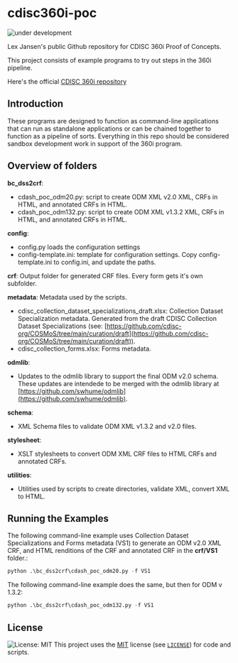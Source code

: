 # cdisc360i-poc

![under development](https://img.shields.io/badge/under-development-blue)

Lex Jansen's public Github repository for CDISC 360i Proof of Concepts.

This project consists of example programs to try out steps in the 360i pipeline.

Here's the official [CDISC 360i repository](https://github.com/cdisc-org/360i)

## Introduction

These programs are designed to function as command-line applications that can run as standalone applications or can be chained together to function as a pipeline of sorts. Everything in this repo should be considered sandbox development work in support of the 360i program.

## Overview of folders

**bc_dss2crf**:

- cdash_poc_odm20.py: script to create ODM XML v2.0 XML, CRFs in HTML, and annotated CRFs in HTML.
- cdash_poc_odm132.py: script to create ODM XML v1.3.2 XML, CRFs in HTML, and annotated CRFs in HTML.

**config**:

- config.py loads the configuration settings
- config-template.ini: template for configuration settings. Copy config-template.ini to config.ini, and update the paths.

**crf**: Output folder for generated CRF files. Every form gets it's own subfolder.

**metadata**:  Metadata used by the scripts.

- cdisc_collection_dataset_specializations_draft.xlsx: Collection Dataset Specialization metadata. Generated from the draft CDISC Collection Dataset Specializations (see: [https://github.com/cdisc-org/COSMoS/tree/main/curation/draft](https://github.com/cdisc-org/COSMoS/tree/main/curation/draft)).
- cdisc_collection_forms.xlsx: Forms metadata.

**odmlib**:

- Updates to the odmlib library to support the final ODM v2.0 schema. These updates are intendede to be merged with the odmlib library at [https://github.com/swhume/odmlib](https://github.com/swhume/odmlib).

**schema**:

- XML Schema files to validate ODM XML v1.3.2 and v2.0 files.

**stylesheet**:

- XSLT stylesheets to convert ODM XML CRF files to HTML CRFs and annotated CRFs.

**utilities**:

- Utilities used by scripts to create directories, validate XML, convert XML to HTML.

## Running the Examples

The following command-line example uses Collection Dataset Specializations and Forms metadata (VS1) to generate an ODM v2.0 XML CRF, and HTML renditions of the CRF and annotated CRF in the **crf/VS1** folder.:

```python
python .\bc_dss2crf\cdash_poc_odm20.py -f VS1
```

The following command-line example does the same, but then for ODM v 1.3.2:

```python
python .\bc_dss2crf\cdash_poc_odm132.py -f VS1
```

## License

![License: MIT](https://img.shields.io/badge/License-MIT-blue.svg)
This project uses the [MIT](http://www.opensource.org/licenses/MIT "The MIT License | Open Source Initiative")
license (see [`LICENSE`](LICENSE)) for code and scripts.
